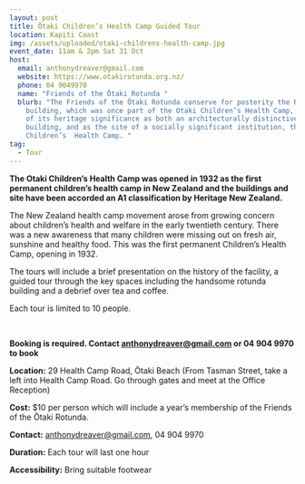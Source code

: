 ```yaml
---
layout: post
title: Ōtaki Children’s Health Camp Guided Tour
location: Kapiti Coast
img: /assets/uploaded/otaki-childrens-health-camp.jpg
event_date: 11am & 2pm Sat 31 Oct
host:
  email: anthonydreaver@gmail.com
  website: https://www.otakirotunda.org.nz/
  phone: 04 9049970
  name: "Friends of the Ōtaki Rotunda "
  blurb: "The Friends of the Ōtaki Rotunda conserve for posterity the Rotunda
    building, which was once part of the Otaki Children’s Health Camp, because
    of its heritage significance as both an architecturally distinctive
    building, and as the site of a socially significant institution, the Otaki
    Children’s  Health Camp. "
tag:
  - Tour
---
```

**The Otaki Children’s Health Camp was opened in 1932 as the first permanent children’s health camp in New Zealand and the buildings and site have been accorded an A1 classification by Heritage New Zealand.** 

The New Zealand health camp movement arose from growing concern about children’s health and welfare in the early twentieth century. There was a new awareness that many children were missing out on fresh air, sunshine and healthy food. This was the first permanent Children’s Health Camp, opening in 1932.

The tours will include a brief presentation on the history of the facility, a guided tour through the key spaces including the handsome rotunda building and a debrief over tea and coffee.

Each tour is limited to 10 people. 

<br>

**Booking is required. Contact anthonydreaver@gmail.com or 04 904 9970 to book** 

**Location:** 29 Health Camp Road, Ōtaki Beach (From Tasman Street, take a left into Health Camp Road.  Go through gates and meet at the Office Reception)

**Cost:** $10 per person which will include a year’s membership of the Friends of the Ōtaki Rotunda.

**Contact:** anthonydreaver@gmail.com, 04 904 9970

**Duration:** Each tour will last one hour

**Accessibility:** Bring suitable footwear